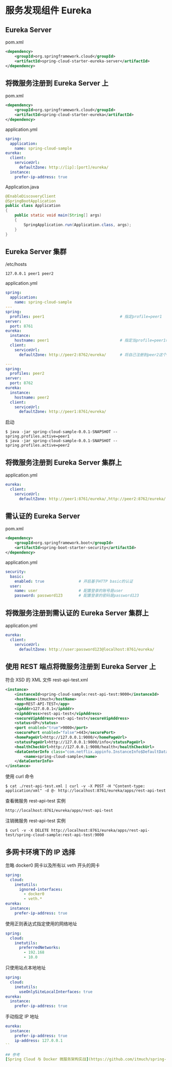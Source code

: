 # 服务发现组件 Eureka

## Eureka Server
pom.xml
```xml
<dependency>
    <groupId>org.springframework.cloud</groupId>
    <artifactId>spring-cloud-starter-eureka-server</artifactId>
</dependency>
```

## 将微服务注册到 Eureka Server 上
pom.xml
```xml
<dependency>
    <groupId>org.springframework.cloud</groupId>
    <artifactId>spring-cloud-starter-eureka</artifactId>
</dependency>
```

application.yml
```yml
spring:
  application:
    name: spring-cloud-sample
eureka:
  client:
    serviceUrl:
      defaultZone: http://[ip]:[port]/eureka/
  instance:
    prefer-ip-address: true
```

Application.java
```java
@EnableDiscoveryClient
@SpringBootApplication
public class Application
{
    public static void main(String[] args)
    {
        SpringApplication.run(Application.class, args);
    }
}
```

## Eureka Server 集群
/etc/hosts
```hosts
127.0.0.1 peer1 peer2
```

application.yml
```yml
spring:
  application:
    name: spring-cloud-sample
---
spring:
  profiles: peer1                                 # 指定profile=peer1
server:
  port: 8761
eureka:
  instance:
    hostname: peer1                               # 指定当profile=peer1时，主机名是peer1
  client:
    serviceUrl:
      defaultZone: http://peer2:8762/eureka/      # 将自己注册到peer2这个Eureka上面去

---
spring:
  profiles: peer2
server:
  port: 8762
eureka:
  instance:
    hostname: peer2
  client:
    serviceUrl:
      defaultZone: http://peer1:8761/eureka/
```

启动
```shell
$ java -jar spring-cloud-sample-0.0.1-SNAPSHOT --spring.profiles.active=peer1
$ java -jar spring-cloud-sample-0.0.1-SNAPSHOT --spring.profiles.active=peer2
```

## 将微服务注册到 Eureka Server 集群上

application.yml
```yml
eureka:
  client:
    serviceUrl:
      defaultZone: http://peer1:8761/eureka/,http://peer2:8762/eureka/
```

## 需认证的 Eureka Server

pom.xml
```xml
<dependency>
    <groupId>org.springframework.boot</groupId>
    <artifactId>spring-boot-starter-security</artifactId>
</dependency>
```

application.yml
```yml
security:
  basic:
    enabled: true               # 开启基于HTTP basic的认证
  user:
    name: user                  # 配置登录的账号是user
    password: password123       # 配置登录的密码是password123
```

## 将微服务注册到需认证的 Eureka Server 集群上

application.yml
```yml
eureka:
  client:
    serviceUrl:
      defaultZone: http://user:password123@localhost:8761/eureka/
```

## 使用 REST 端点将微服务注册到 Eureka Server 上

符合 XSD 的 XML 文件 rest-api-test.xml
```xml
<instance>
    <instanceId>spring-cloud-sample:rest-api-test:9000</instanceId>
    <hostName>itmuch</hostName>
    <app>REST-API-TEST</app>
    <ipAddr>127.0.0.1</ipAddr>
    <vipAddress>rest-api-test</vipAddress>
    <secureVipAddress>rest-api-test</secureVipAddress>
    <status>UP</status>
    <port enabled="true">9000</port>
    <securePort enabled="false">443</securePort>
    <homePageUrl>http://127.0.0.1:9000/</homePageUrl>
    <statusPageUrl>http://127.0.0.1:9000/info</statusPageUrl>
    <healthCheckUrl>http://127.0.0.1:9000/health</healthCheckUrl>
    <dataCenterInfo class="com.netflix.appinfo.InstanceInfo$DefaultDataCenterInfo">
        <name>spring-cloud-sample</name>
    </dataCenterInfo>
</instance>
```

使用 curl 命令
```shell
$ cat ./rest-api-test.xml | curl -v -X POST -H "Content-type: application/xml" -d @- http://localhost:8761/eureka/apps/rest-api-test
```

查看微服务 rest-api-test 实例
```url
http://localhost:8761/eureka/apps/rest-api-test
```

注销微服务 rest-api-test 实例
```shell
$ curl -v -X DELETE http://localhost:8761/eureka/apps/rest-api-test/spring-cloud-sample:rest-api-test:9000
```

## 多网卡环境下的 IP 选择

忽略 docker0 网卡以及所有以 veth 开头的网卡
```yml
spring:
  cloud:
    inetutils:
      ignored-interfaces:
        - docker0
        - veth.*
eureka:
  instance:
    prefer-ip-address: true
```

使用正则表达式指定使用的网络地址
```yml
spring:
  cloud:
    inetutils:
      preferredNetworks:
        - 192.168
        - 10.0
```

只使用站点本地地址
```yml
spring:
  cloud:
    inetutils:
      useOnlySiteLocalInterfaces: true
eureka:
  instance:
    prefer-ip-address: true
```

手动指定 IP 地址
```yml
eureka:
  instance:
    prefer-ip-address: true
    ip-address: 127.0.0.1
``

## 参考
[Spring Cloud 与 Docker 微服务架构实战](https://github.com/itmuch/spring-cloud-docker-microservice-book-code)  
